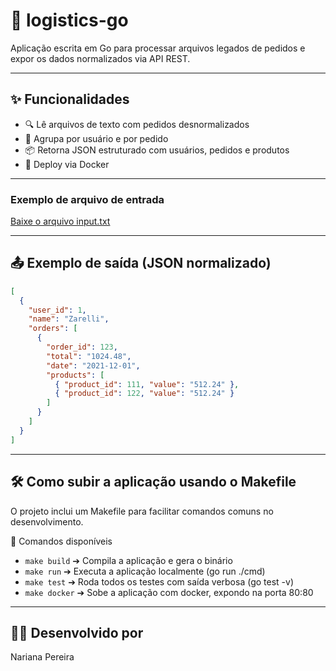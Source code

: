 # 🚚 logistics-go

Aplicação escrita em Go para processar arquivos legados de pedidos e expor os dados normalizados via API REST.

---

## ✨ Funcionalidades

- 🔍 Lê arquivos de texto com pedidos desnormalizados
- 🛒 Agrupa por usuário e por pedido
- 📦 Retorna JSON estruturado com usuários, pedidos e produtos
- 🐳 Deploy via Docker

---

### Exemplo de arquivo de entrada

[Baixe o arquivo input.txt](./examples/input.txt)

---

## 📤 Exemplo de saída (JSON normalizado)
```json
[
  {
    "user_id": 1,
    "name": "Zarelli",
    "orders": [
      {
        "order_id": 123,
        "total": "1024.48",
        "date": "2021-12-01",
        "products": [
          { "product_id": 111, "value": "512.24" },
          { "product_id": 122, "value": "512.24" }
        ]
      }
    ]
  }
]
```
---

## 🛠 Como subir a aplicação usando o Makefile
O projeto inclui um Makefile para facilitar comandos comuns no desenvolvimento.

🔧 Comandos disponíveis
- `make build` ➔ Compila a aplicação e gera o binário
- `make run` ➔ Executa a aplicação localmente (go run ./cmd)
- `make test`	➔ Roda todos os testes com saída verbosa (go test -v)
- `make docker`	➔ Sobe a aplicação com docker, expondo na porta 80:80

---

## 👩‍💻 Desenvolvido por
Nariana Pereira

